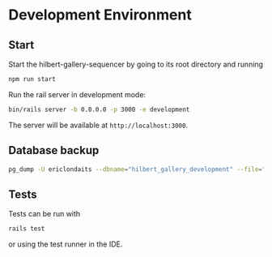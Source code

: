 # Development Environment

## Start

Start the hilbert-gallery-sequencer by going to its root directory and running

```bash
npm run start
```

Run the rail server in development mode:

```bash
bin/rails server -b 0.0.0.0 -p 3000 -e development
```

The server will be available at `http://localhost:3000`.

## Database backup

```bash
pg_dump -U ericlondaits --dbname="hilbert_gallery_development" --file="hilbert-gallery-development-db-$(date +%Y-%m-%d)-dump.sql"
```

## Tests

Tests can be run with

```bash
rails test
```

or using the test runner in the IDE.
